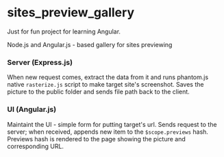 sites_preview_gallery
=====================

Just for fun project for learning Angular.

Node.js and Angular.js - based gallery for sites previewing

### Server (Express.js)

When new request comes, extract the data from it and runs phantom.js native `rasterize.js` script to make target site's screenshot. Saves the picture to the public folder and sends file path back to the client.

### UI (Angular.js)

Maintaint the UI - simple form for putting target's url. Sends request to the server; when received, appends new item to the `$scope.previews` hash. Previews hash is rendered to the page showing the picture and corresponding URL.
